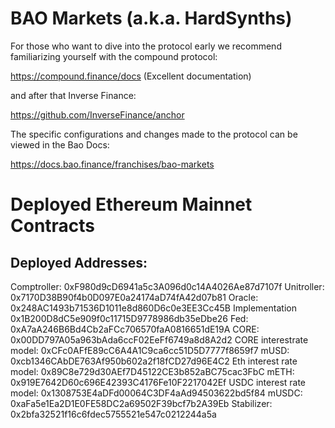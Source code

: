 # BAO Markets (a.k.a. HardSynths)

For those who want to dive into the protocol early we recommend familiarizing yourself with the compound protocol:

https://compound.finance/docs (Excellent documentation)

and after that Inverse Finance:

https://github.com/InverseFinance/anchor

The specific configurations and changes made to the protocol can be viewed in the Bao Docs:

https://docs.bao.finance/franchises/bao-markets


# Deployed Ethereum Mainnet Contracts

Deployed Addresses:
----------------------------------------------------------------------------
Comptroller:               0xF980d9cD6941a5c3A096d0c14A4026Ae87d7107f
Unitroller:                0x7170D38B90f4b0D097E0a24174aD74fA42d07b81
Oracle:                    0x248AC1493b71536D1011e8d860D6c0e3EE3Cc45B
Implementation             0x1B200D8dC5e909f0c11715D9778986db35eDbe26
Fed:                       0xA7aA246B6Bd4Cb2aFCc706570faA0816651dE19A
CORE:                      0x00DD797A05a963bAda6ccF02EeFf6749a8d8A2d2
CORE interestrate model:   0xCFc0AFfE89cC6A4A1C9ca6cc51D5D7777f8659f7
mUSD:                     0xcb1346CAbDE763Af950b602a2f18fCD27d96E4C2
Eth interest rate model:   0x89C8e729d30AEf7D45122CE3b852aBC75cac3FbC
mETH:                     0x919E7642D60c696E42393C4176Fe10F2217042Ef
USDC interest rate model:  0x1308753E4aDFd00064C3DF4aAd94503622bd5f84
mUSDC:                    0xaFa5e1Ea2D1E0FE58DC2a69502F39bcf7b2A39Eb
Stabilizer:               0x2bfa32521f16c6fdec5755521e547c0212244a5a